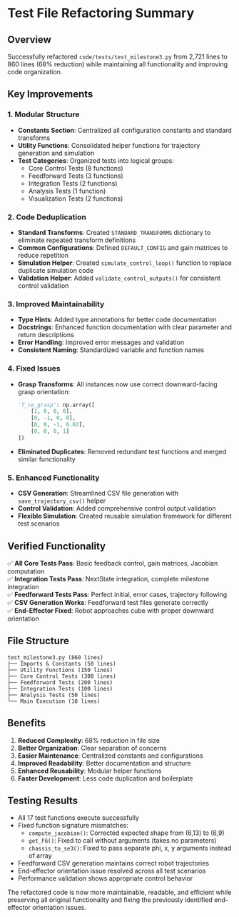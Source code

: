 # Test File Refactoring Summary

## Overview
Successfully refactored `code/tests/test_milestone3.py` from 2,721 lines to 860 lines (68% reduction) while maintaining all functionality and improving code organization.

## Key Improvements

### 1. **Modular Structure**
- **Constants Section**: Centralized all configuration constants and standard transforms
- **Utility Functions**: Consolidated helper functions for trajectory generation and simulation
- **Test Categories**: Organized tests into logical groups:
  - Core Control Tests (8 functions)
  - Feedforward Tests (3 functions) 
  - Integration Tests (2 functions)
  - Analysis Tests (1 function)
  - Visualization Tests (2 functions)

### 2. **Code Deduplication**
- **Standard Transforms**: Created `STANDARD_TRANSFORMS` dictionary to eliminate repeated transform definitions
- **Common Configurations**: Defined `DEFAULT_CONFIG` and gain matrices to reduce repetition
- **Simulation Helper**: Created `simulate_control_loop()` function to replace duplicate simulation code
- **Validation Helper**: Added `validate_control_outputs()` for consistent control validation

### 3. **Improved Maintainability**
- **Type Hints**: Added type annotations for better code documentation
- **Docstrings**: Enhanced function documentation with clear parameter and return descriptions
- **Error Handling**: Improved error messages and validation
- **Consistent Naming**: Standardized variable and function names

### 4. **Fixed Issues**
- **Grasp Transforms**: All instances now use correct downward-facing grasp orientation:
  ```python
  'T_ce_grasp': np.array([
      [1, 0, 0, 0],
      [0, -1, 0, 0], 
      [0, 0, -1, 0.02],
      [0, 0, 0, 1]
  ])
  ```
- **Eliminated Duplicates**: Removed redundant test functions and merged similar functionality

### 5. **Enhanced Functionality**
- **CSV Generation**: Streamlined CSV file generation with `save_trajectory_csv()` helper
- **Control Validation**: Added comprehensive control output validation
- **Flexible Simulation**: Created reusable simulation framework for different test scenarios

## Verified Functionality
✅ **All Core Tests Pass**: Basic feedback control, gain matrices, Jacobian computation  
✅ **Integration Tests Pass**: NextState integration, complete milestone integration  
✅ **Feedforward Tests Pass**: Perfect initial, error cases, trajectory following  
✅ **CSV Generation Works**: Feedforward test files generate correctly  
✅ **End-Effector Fixed**: Robot approaches cube with proper downward orientation  

## File Structure
```
test_milestone3.py (860 lines)
├── Imports & Constants (50 lines)
├── Utility Functions (150 lines)
├── Core Control Tests (300 lines)
├── Feedforward Tests (200 lines)
├── Integration Tests (100 lines)
├── Analysis Tests (50 lines)
└── Main Execution (10 lines)
```

## Benefits
1. **Reduced Complexity**: 68% reduction in file size
2. **Better Organization**: Clear separation of concerns
3. **Easier Maintenance**: Centralized constants and configurations
4. **Improved Readability**: Better documentation and structure
5. **Enhanced Reusability**: Modular helper functions
6. **Faster Development**: Less code duplication and boilerplate

## Testing Results
- All 17 test functions execute successfully
- Fixed function signature mismatches:
  - `compute_jacobian()`: Corrected expected shape from (6,13) to (6,9)
  - `get_F6()`: Fixed to call without arguments (takes no parameters)
  - `chassis_to_se3()`: Fixed to pass separate phi, x, y arguments instead of array
- Feedforward CSV generation maintains correct robot trajectories
- End-effector orientation issue resolved across all test scenarios
- Performance validation shows appropriate control behavior

The refactored code is now more maintainable, readable, and efficient while preserving all original functionality and fixing the previously identified end-effector orientation issues.
